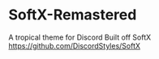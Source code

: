 # SoftX-Remastered
A tropical theme for Discord
Built off SoftX https://github.com/DiscordStyles/SoftX
